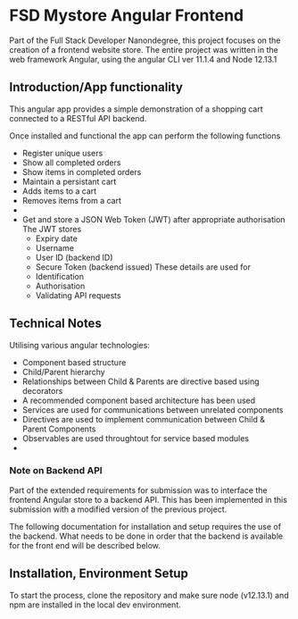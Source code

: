 # FSD Mystore Angular Frontend  

Part of the Full Stack Developer Nanondegree, this project focuses on the creation of a frontend website store. The entire project was written in the web framework Angular, using the angular CLI ver 11.1.4 and Node 12.13.1


## Introduction/App functionality

This angular app provides a simple demonstration of a shopping cart connected to a RESTful API backend. 

Once installed and functional the app can perform the following functions

* Register unique users
* Show all completed orders
* Show items in completed orders
* Maintain a persistant cart
* Adds items to a cart
* Removes items from a cart
* 
* Get and store a JSON Web Token (JWT) after appropriate authorisation
    The JWT stores
    * Expiry date
    * Username
    * User ID (backend ID)
    * Secure Token (backend issued)
    These details are used for
    * Identification 
    * Authorisation
    * Validating API requests


## Technical Notes

Utilising various angular technologies: 

* Component based structure
* Child/Parent hierarchy
* Relationships between Child & Parents are directive based using decorators
* A recommended component based architecture has been used
* Services are used for communications between unrelated components
* Directives are used to implement communication between Child & Parent Components
* Observables are used throughtout for service based modules
* 

### Note on Backend API

Part of the extended requirements for submission was to interface the frontend Angular store to a backend API. This has been implemented in this submission with a modified version of the previous project.

The following documentation for installation and setup requires the use of the backend. What needs to be done in order that the backend is available for the front end will be described below.

## Installation, Environment Setup

To start the process, clone the repository and make sure node (v12.13.1) and npm are installed in the local dev environment.



